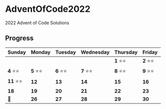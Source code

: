 # AdventOfCode2022

2022 Advent of Code Solutions

## Progress

Sunday | Monday | Tuesday | Wednesday | Thursday | Friday | Saturday
------- | -------| ------- | ------- | -------| -------| -------
   |   |   |  |  | **1** :star::star: | **2** :star::star: | **3** :star::star:  
 **4** :star::star: | **5** :star::star: | **6**  :star::star:  | **7** :star::star: | **8**  :star::star: | **9** :star::star: | **10** :star::star:
 **11** :star::star: | **12** | **13**  | **14**  | **15**  | **16**  | **17** 
 **18** | **19**  | **20**  | **21**  | **22**  | **23**  | **24** 
 :christmas_tree: | **26** | **27** | **28** | **29** | **30** | **31** | 